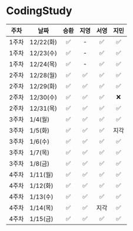 # CodingStudy


|주차|날짜|승환|지영|서영|지민|
|--------|--------|:-------:|:-------:|:-------:|:-------:|
|1주차|12/22(화)|✅|-|✅|✅|
|1주차|12/23(수)|✅|-|✅|✅|
|1주차|12/24(목)|✅|-|✅|✅|
|2주차|12/28(월)|✅|✅|✅|✅|
|2주차|12/29(화)|✅|✅|✅|✅|
|2주차|12/30(수)|✅|✅|✅|❌|
|2주차|12/31(목)|✅|✅|✅|✅|
|3주차|1/4(월)|✅|✅|✅|✅|
|3주차|1/5(화)|✅|✅|✅|지각|
|3주차|1/6(수)|✅|✅|✅|✅|
|3주차|1/7(목)|✅|✅|✅|✅|
|3주차|1/8(금)|✅|✅|✅|✅|
|4주차|1/11(월)|✅|✅|✅|✅|
|4주차|1/12(화)|✅|✅|✅|✅|
|4주차|1/13(수)|✅|✅|✅|✅|
|4주차|1/14(목)|✅|✅|지각|✅|
|4주차|1/15(금)|✅|✅|✅|✅|

